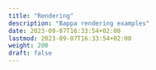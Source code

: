 ```yaml
---
title: "Rendering"
description: "Bappa rendering examples"
date: 2023-09-07T16:33:54+02:00
lastmod: 2023-09-07T16:33:54+02:00
weight: 200
draft: false
---
```

